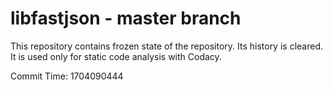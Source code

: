 # libfastjson - master branch

This repository contains frozen state of the repository.
Its history is cleared. It is used only for static code
analysis with Codacy.

Commit Time: 1704090444